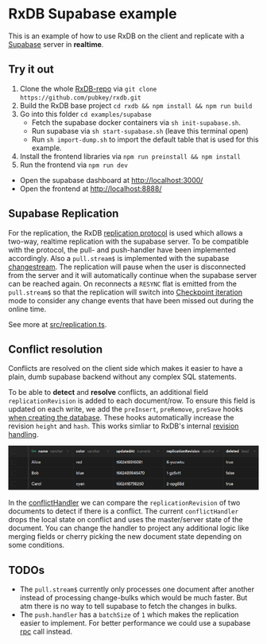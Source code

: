 # RxDB Supabase example

This is an example of how to use RxDB on the client and replicate with a [Supabase](https://github.com/supabase/supabase) server in **realtime**.


## Try it out
1. Clone the whole [RxDB-repo](https://github.com/pubkey/rxdb) via `git clone https://github.com/pubkey/rxdb.git`
2. Build the RxDB base project `cd rxdb && npm install && npm run build`
3. Go into this folder `cd examples/supabase`
    - Fetch the supabase docker containers via `sh init-supabase.sh`.
    - Run supabase via `sh start-supabase.sh` (leave this terminal open)
    - Run `sh import-dump.sh` to import the default table that is used for this example.
4. Install the frontend libraries via `npm run preinstall && npm install`
5. Run the frontend via `npm run dev`

- Open the supabase dashboard at [http://localhost:3000/](http://localhost:3000/)
- Open the frontend at [http://localhost:8888/](http://localhost:8888/)


## Supabase Replication


For the replication, the RxDB [replication protocol](../../docs-src/replication.md) is used which allows a two-way, realtime replication with the supabase server.
To be compatible with the protocol, the pull- and push-handler have been implemented accordingly. Also a `pull.stream$` is implemented with the supabase [changestream](https://supabase.com/docs/reference/javascript/subscribe).
The replication will pause when the user is disconnected from the server and it will automatically continue when the supabase server can be reached again. On reconnects a `RESYNC` flat is emitted from the `pull.stream$` so that the replication will switch into [Checkpoint iteration](../../docs-src/replication.md#checkpoint-iteration) mode to consider any change events that have been missed out during the online time.

See more at [src/replication.ts](./src/replication.ts).

## Conflict resolution

Conflicts are resolved on the client side which makes it easier to have a plain, dumb supabase backend without any complex SQL statements.

To be able to **detect** and **resolve** conflicts, an additional field `replicationRevision` is added to each document/row.
To ensure this field is updated on each write, we add the `preInsert`, `preRemove`, `preSave` hooks [when creating the database](./src/database.ts). These hooks automatically increase the revision `height` and `hash`. This works simliar to RxDB's internal [revision handling](../../docs-src/transactions-conflicts-revisions.md).

![Supabase Table](./images/supabase-table.png)

In the [conflictHandler](./src/conflict-handler.ts) we can compare the `replicationRevision` of two documents to detect if there is a conflict. The current `conflictHandler` drops the local state on conflict and uses the master/server state of the document. You can change the handler to project any additional logic like merging fields or cherry picking the new document state depending on some conditions.


## TODOs

- The `pull.stream$` currently only processes one document after another instead of processing change-bulks which would be much faster. But atm there is no way to tell supabase to fetch the changes in bulks.
- The `push.handler` has a `batchSize` of `1` which makes the replication easier to implement. For better performance we could use a supabase [rpc](https://supabase.com/docs/reference/javascript/rpc) call instead.
